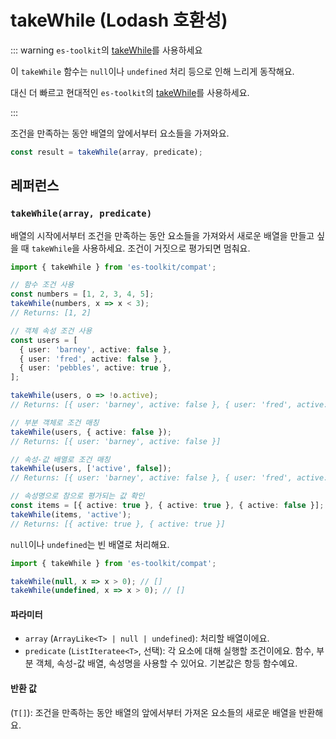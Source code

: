 # takeWhile (Lodash 호환성)

::: warning `es-toolkit`의 [takeWhile](../../array/takeWhile.md)를 사용하세요

이 `takeWhile` 함수는 `null`이나 `undefined` 처리 등으로 인해 느리게 동작해요.

대신 더 빠르고 현대적인 `es-toolkit`의 [takeWhile](../../array/takeWhile.md)를 사용하세요.

:::

조건을 만족하는 동안 배열의 앞에서부터 요소들을 가져와요.

```typescript
const result = takeWhile(array, predicate);
```

## 레퍼런스

### `takeWhile(array, predicate)`

배열의 시작에서부터 조건을 만족하는 동안 요소들을 가져와서 새로운 배열을 만들고 싶을 때 `takeWhile`을 사용하세요. 조건이 거짓으로 평가되면 멈춰요.

```typescript
import { takeWhile } from 'es-toolkit/compat';

// 함수 조건 사용
const numbers = [1, 2, 3, 4, 5];
takeWhile(numbers, x => x < 3);
// Returns: [1, 2]

// 객체 속성 조건 사용
const users = [
  { user: 'barney', active: false },
  { user: 'fred', active: false },
  { user: 'pebbles', active: true },
];

takeWhile(users, o => !o.active);
// Returns: [{ user: 'barney', active: false }, { user: 'fred', active: false }]

// 부분 객체로 조건 매칭
takeWhile(users, { active: false });
// Returns: [{ user: 'barney', active: false }]

// 속성-값 배열로 조건 매칭
takeWhile(users, ['active', false]);
// Returns: [{ user: 'barney', active: false }, { user: 'fred', active: false }]

// 속성명으로 참으로 평가되는 값 확인
const items = [{ active: true }, { active: true }, { active: false }];
takeWhile(items, 'active');
// Returns: [{ active: true }, { active: true }]
```

`null`이나 `undefined`는 빈 배열로 처리해요.

```typescript
import { takeWhile } from 'es-toolkit/compat';

takeWhile(null, x => x > 0); // []
takeWhile(undefined, x => x > 0); // []
```

#### 파라미터

- `array` (`ArrayLike<T> | null | undefined`): 처리할 배열이에요.
- `predicate` (`ListIteratee<T>`, 선택): 각 요소에 대해 실행할 조건이에요. 함수, 부분 객체, 속성-값 배열, 속성명을 사용할 수 있어요. 기본값은 항등 함수예요.

#### 반환 값

(`T[]`): 조건을 만족하는 동안 배열의 앞에서부터 가져온 요소들의 새로운 배열을 반환해요.
